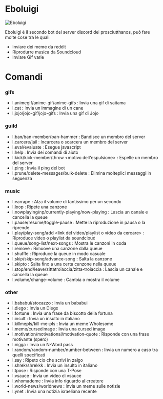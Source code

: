 # Eboluigi
![Eboluigi](https://raw.githubusercontent.com/spartacus04/Eboluigi/master/icon.ico)


Eboluigi è il secondo bot del server discord del prosciutthanos, può fare molte cose tra le quali

  - Inviare dei meme da reddit
  - Riprodurre musica da Soundcloud
  - Inviare Gif varie

# Comandi

### gifs
  - l.animegif/anime-gif/anime-gifs : Invia una gif di saitama
  - l.cat : Invia un immagine di un cane
  - l.jojo/jojo-gif/jojo-gifs : Invia una gif di Jojo

### guild
  - l.ban/ban-member/ban-hammer <utente da bannare> <motivo del ban> : Bandisce un membro del server
  - l.carcere/jail <utente da carcerare> : Incarcera o scarcera un membro del server
  - l.eval/evaluate <codice da eseguire> : Esegue javascript
  - l.help : Invia dei comandi di aiuto
  - l.kick/kick-member/throw <utente da espellere> <motivo dell'espulsione> : Espelle un membro del server
  - l.ping : Invia il ping del bot
  - l.prune/delete-messages/bulk-delete <numero di messaggi> : Elimina molteplici messaggi in seguenza

### music
  - l.earrape : Alza il volume di tantissimo per un secondo
  - l.loop <numero di volte> : Ripete una canzone
  - l.nowplaying/np/currently-playing/now-playing : Lascia un canale e cancella la queue
  - l.pause/resume/toggle-pause : Mette la riproduzione in pausa o la riprende
  - l.play/play-song/add <link del video/playlist o video da cercare> : Riproduce video o playlist da soundcloud
  - l.queue/song-list/next-songs : Mostra le canzoni in coda
  - l.remove <numero della canzone> : Rimuove una canzone dalla queue
  - l.shuffle : Riproduce la queue in modo casuale
  - l.skip/skip-song/advance-song : Salta la canzone
  - l.skipto <numero della canzone> : Salta fino a una certa canzone nella queue
  - l.stop/end/leave/zittatroiaccia/zitta-troiaccia : Lascia un canale e cancella la queue
  - l.volume/change-volume <volume> : Cambia o mostra il volume

### other
  - l.bababui/stocazzo : Invia un bababui
  - l.diego : Invia un Diego
  - l.fortune : Invia una frase da biscotto della fortuna
  - l.insult : Invia un insulto in italiano
  - l.killmepls/kill-me-pls : Invia un meme Wholesome
  - l.meme/cursedimage : Invia una cursed image
  - l.motivation/motivational/motivation-quote : Risponde con una frase motivante (spero)
  - l.nigga : Invia un N-Word pass
  - l.random/random-number/number-between <numero minimo> <numero massimo> : Invia un numero a caso tra quelli specificati
  - l.say <testo da ripetere> : Ripeto cio che scrivi in zalgo
  - l.shrek/shrekkk : Invia un insulto in italiano
  - l.tpose : Risponde con una T-Pose
  - l.vsauce : Invia un video di vsauce
  - l.whomademe : Invia info riguardo al creatore
  - l.world-news/worldnews : Invia un meme sulle notizie
  - l.ynet : Invia una notizia israeliana recente
